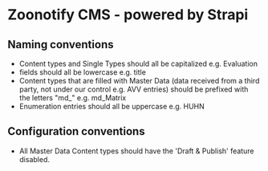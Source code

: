 # Zoonotify CMS - powered by Strapi

## Naming conventions
- Content types and Single Types should all be capitalized e.g. Evaluation
- fields should all be lowercase e.g. title
- Content types that are filled with Master Data (data received from a third party, not under our control e.g. AVV entries) should be prefixed with the letters "md_" e.g. md_Matrix
- Enumeration entries should all be uppercase e.g. HUHN


## Configuration conventions
- All Master Data Content types should have the 'Draft & Publish' feature disabled.

